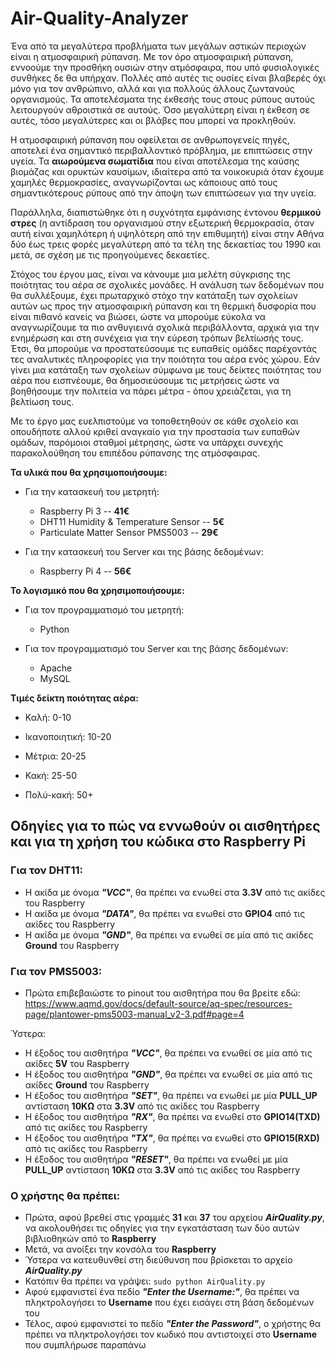 # Air-Quality-Analyzer
Ένα από τα μεγαλύτερα προβλήματα των μεγάλων αστικών περιοχών είναι η ατμοσφαιρική ρύπανση. Με τον όρο ατμοσφαιρική ρύπανση, εννοούμε την προσθήκη ουσιών στην ατμόσφαιρα, που υπό φυσιολογικές συνθήκες δε θα υπήρχαν. Πολλές από αυτές τις ουσίες είναι βλαβερές όχι μόνο για τον ανθρώπινο, αλλά και για πολλούς άλλους ζωντανούς οργανισμούς. Τα αποτελέσματα της έκθεσής τους στους ρύπους αυτούς λειτουργούν αθροιστικά σε αυτούς. Όσο μεγαλύτερη είναι η έκθεση σε αυτές, τόσο μεγαλύτερες και οι βλάβες που μπορεί να προκληθούν. 

Η ατμοσφαιρική ρύπανση που οφείλεται σε ανθρωπογενείς πηγές, αποτελεί ένα σημαντικό περιβαλλοντικό πρόβλημα, με επιπτώσεις στην υγεία. Τα **αιωρούμενα σωματίδια** που είναι αποτέλεσμα της καύσης βιομάζας και ορυκτών καυσίμων, ιδιαίτερα από τα νοικοκυριά όταν έχουμε χαμηλές θερμοκρασίες, αναγνωρίζονται ως κάποιους από τους σημαντικότερους ρύπους από την άποψη των επιπτώσεων για την υγεία.

Παράλληλα, διαπιστώθηκε ότι η συχνότητα εμφάνισης έντονου **θερμικού στρες** (η αντίδραση του οργανισμού στην εξωτερική θερμοκρασία, όταν αυτή είναι χαμηλότερη ή υψηλότερη από την επιθυμητή) είναι στην Αθήνα δύο έως τρεις φορές μεγαλύτερη από τα τέλη της δεκαετίας του 1990 και μετά, σε σχέση με τις προηγούμενες δεκαετίες.

Στόχος του έργου μας, είναι να κάνουμε μια μελέτη σύγκρισης της ποιότητας του αέρα σε σχολικές μονάδες. Η ανάλυση των δεδομένων που θα συλλέξουμε, έχει πρωταρχικό στόχο την κατάταξη των σχολείων αυτών ως προς την ατμοσφαιρική ρύπανση και τη θερμική δυσφορία που είναι πιθανό κανείς να βιώσει, ώστε να μπορούμε εύκολα να αναγνωρίζουμε τα πιο ανθυγιεινά σχολικά περιβάλλοντα, αρχικά για την ενημέρωση και στη συνέχεια για την εύρεση τρόπων βελτίωσής τους. Έτσι, θα μπορούμε να προστατεύσουμε τις ευπαθείς ομάδες παρέχοντάς τες αναλυτικές πληροφορίες για την ποιότητα του αέρα ενός χώρου. Εάν γίνει μια κατάταξη των σχολείων σύμφωνα με τους δείκτες ποιότητας του αέρα που εισπνέουμε, θα δημοσιεύσουμε τις μετρήσεις ώστε να βοηθήσουμε την πολιτεία να πάρει μέτρα - όπου χρειάζεται,  για τη βελτίωση τους.

Με το έργο μας ευελπιστούμε να τοποθετηθούν σε κάθε σχολείο και οπουδήποτε αλλού κριθεί αναγκαίο για την προστασία των ευπαθών ομάδων, παρόμοιοι σταθμοί μέτρησης, ώστε να υπάρχει συνεχής παρακολούθηση του επιπέδου ρύπανσης της ατμόσφαιρας.

**Τα υλικά που θα χρησιμοποιήσουμε:**

  * Για την κατασκευή του μετρητή:
    * Raspberry Pi 3 -- **41€**
    * DHT11 Humidity & Temperature Sensor -- **5€**
    * Particulate Matter Sensor PMS5003 -- **29€**
   
  * Για την κατασκευή του Server και της βάσης δεδομένων:
    * Raspberry Pi 4 -- **56€**
  
**Το λογισμικό που θα χρησιμοποιήσουμε:**

  * Για τον προγραμματισμό του μετρητή:
    * Python
   
  * Για τον προγραμματισμό του Server και της βάσης δεδομένων:
    * Apache
    * MySQL

**Τιμές δείκτη ποιότητας αέρα:**

* Καλή: 0-10

* Ικανοποιητική: 10-20

* Μέτρια: 20-25

* Κακή: 25-50

* Πολύ-κακή: 50+

## Οδηγίες για το πώς να εννωθούν οι αισθητήρες και για τη χρήση του κώδικα στο Raspberry Pi
### Για τον DHT11:
* Η ακίδα με όνομα ***"VCC"***, θα πρέπει να ενωθεί στα **3.3V** από τις ακίδες του Raspberry
* Η ακίδα με όνομα ***"DATA"***, θα πρέπει να ενωθεί στο **GPIO4** από τις ακίδες του Raspberry
* Η ακίδα με όνομα ***"GND"***, θα πρέπει να ενωθεί σε μία από τις ακίδες **Ground** του Raspberry

### Για τον PMS5003:
* Πρώτα επιβεβαιώστε το pinout του αισθητήρα που θα βρείτε εδώ: https://www.aqmd.gov/docs/default-source/aq-spec/resources-page/plantower-pms5003-manual_v2-3.pdf#page=4

Ύστερα:
* Η έξοδος του αισθητήρα ***"VCC"***, θα πρέπει να ενωθεί σε μία από τις ακίδες **5V** του Raspberry
* Η έξοδος του αισθητήρα ***"GND"***, θα πρέπει να ενωθεί σε μία από τις ακίδες **Ground** του Raspberry
* Η έξοδος του αισθητήρα ***"SET"***, θα πρέπει να ενωθεί με μία **PULL_UP** αντίσταση **10ΚΩ** στα **3.3V** από τις ακίδες του Raspberry
* Η έξοδος του αισθητήρα ***"RX"***, θα πρέπει να ενωθεί στο **GPIO14(TXD)** από τις ακίδες του Raspberry
* Η έξοδος του αισθητήρα ***"TX"***, θα πρέπει να ενωθεί στο **GPIO15(RXD)** από τις ακίδες του Raspberry
* Η έξοδος του αισθητήρα ***"RESET"***, θα πρέπει να ενωθεί με μία **PULL_UP** αντίσταση **10ΚΩ** στα **3.3V** από τις ακίδες του Raspberry

### Ο χρήστης θα πρέπει: 
* Πρώτα, αφού βρεθεί στις γραμμές **31** και **37** του αρχείου ***AirQuality.py***, να ακολουθήσει τις οδηγίες για την εγκατάσταση των δύο αυτών βιβλιοθηκών από το **Raspberry**
* Μετά, να ανοίξει την κονσόλα του **Raspberry**
* Ύστερα να κατευθυνθεί στη διεύθυνση που βρίσκεται το αρχείο ***AirQuality.py***
* Κατόπιν θα πρέπει να γράψει: `sudo python AirQuality.py`
* Αφού εμφανιστεί ένα πεδίο ***"Enter the Username:"***, θα πρέπει να πληκτρολογήσει το **Username** που έχει εισάγει στη βάση δεδομένων του
* Τέλος, αφού εμφανιστεί το πεδίο ***"Enter the Password"***, ο χρήστης θα πρέπει να πληκτρολογήσει τον κωδικό που αντιστοιχεί στο **Username** που συμπλήρωσε παραπάνω
